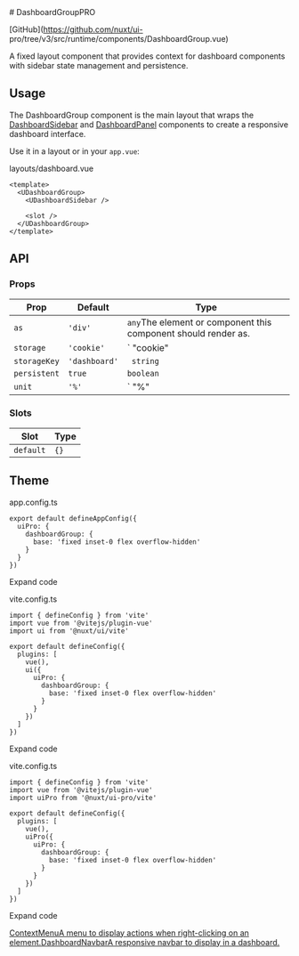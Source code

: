 <!-- source: https://ui.nuxt.com/components/dashboard-group --> # DashboardGroupPRO

[GitHub](https://github.com/nuxt/ui-
pro/tree/v3/src/runtime/components/DashboardGroup.vue)

A fixed layout component that provides context for dashboard components with
sidebar state management and persistence.

## Usage

The DashboardGroup component is the main layout that wraps the
[DashboardSidebar](/components/dashboard-sidebar) and
[DashboardPanel](/components/dashboard-panel) components to create a
responsive dashboard interface.

Use it in a layout or in your `app.vue`:

layouts/dashboard.vue

    
    
    <template>
      <UDashboardGroup>
        <UDashboardSidebar />
    
        <slot />
      </UDashboardGroup>
    </template>
    

## API

### Props

Prop |  Default |  Type   
---|---|---  
`as`| `'div'`| `any`The element or component this component should render as.  
`storage`| `'cookie'`| ` "cookie" | "local"`  
`storageKey`| `'dashboard'`| ` string`  
`persistent`| `true`| `boolean`  
`unit`| `'%'`| ` "%" | "rem" | "px"`  
  
### Slots

Slot |  Type   
---|---  
`default`| `{}`  
  
## Theme

app.config.ts

    
    
    export default defineAppConfig({
      uiPro: {
        dashboardGroup: {
          base: 'fixed inset-0 flex overflow-hidden'
        }
      }
    })
    

Expand code

vite.config.ts

    
    
    import { defineConfig } from 'vite'
    import vue from '@vitejs/plugin-vue'
    import ui from '@nuxt/ui/vite'
    
    export default defineConfig({
      plugins: [
        vue(),
        ui({
          uiPro: {
            dashboardGroup: {
              base: 'fixed inset-0 flex overflow-hidden'
            }
          }
        })
      ]
    })
    

Expand code

vite.config.ts

    
    
    import { defineConfig } from 'vite'
    import vue from '@vitejs/plugin-vue'
    import uiPro from '@nuxt/ui-pro/vite'
    
    export default defineConfig({
      plugins: [
        vue(),
        uiPro({
          uiPro: {
            dashboardGroup: {
              base: 'fixed inset-0 flex overflow-hidden'
            }
          }
        })
      ]
    })
    

Expand code

[ContextMenuA menu to display actions when right-clicking on an
element.](/components/context-menu)[DashboardNavbarA responsive navbar to
display in a dashboard.](/components/dashboard-navbar)

